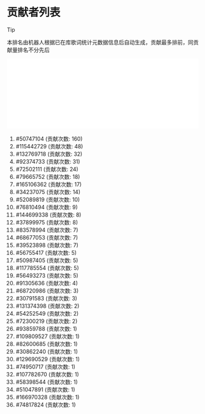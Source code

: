 # 贡献者列表

> [!TIP]
> 本排名由机器人根据已在库歌词统计元数据信息后自动生成，贡献最多排前，同贡献量排名不分先后

![贡献者头像画廊](./CONTRIBUTORS.svg)

1. #50747104 (贡献次数: 160)
2. #115442729 (贡献次数: 48)
3. #132769718 (贡献次数: 32)
4. #92374733 (贡献次数: 31)
5. #72502111 (贡献次数: 24)
6. #79665752 (贡献次数: 18)
7. #165106362 (贡献次数: 17)
8. #34237075 (贡献次数: 14)
9. #52089819 (贡献次数: 10)
10. #76810494 (贡献次数: 9)
11. #144699338 (贡献次数: 8)
12. #37899975 (贡献次数: 8)
13. #83578994 (贡献次数: 7)
14. #68677053 (贡献次数: 7)
15. #39523898 (贡献次数: 7)
16. #56755417 (贡献次数: 5)
17. #50987405 (贡献次数: 5)
18. #117785554 (贡献次数: 5)
19. #56493273 (贡献次数: 5)
20. #91305636 (贡献次数: 4)
21. #68720986 (贡献次数: 3)
22. #30791583 (贡献次数: 3)
23. #131374398 (贡献次数: 2)
24. #54252549 (贡献次数: 2)
25. #72300219 (贡献次数: 2)
26. #93859788 (贡献次数: 1)
27. #109809527 (贡献次数: 1)
28. #82600685 (贡献次数: 1)
29. #30862240 (贡献次数: 1)
30. #129690529 (贡献次数: 1)
31. #74950717 (贡献次数: 1)
32. #107782670 (贡献次数: 1)
33. #58398544 (贡献次数: 1)
34. #51047891 (贡献次数: 1)
35. #166970328 (贡献次数: 1)
36. #74817824 (贡献次数: 1)

